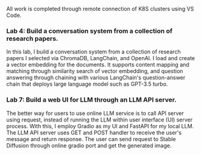 All work is completed through remote connection of K8S clusters using VS Code.

### Lab 4: Build a conversation system from a collection of research papers.
In this lab, I build a conversation system from a collection of research papers I selected via ChromaDB, LangChain, and OpenAI. I load and create a vector embedding for the documents. It supports content mapping and matching through similarity search of vector embedding, and question answering through chaining with various LangChain's question-answer chain that deploys large language model such as GPT-3.5 turbo.

### Lab 7: Build a web UI for LLM through an LLM API server.
The better way for users to use online LLM service is to call API server using request, instead of running the LLM within user interface (UI) server process. With this, I employ Gradio as my UI and FastAPI for my local LLM. The LLM API server uses GET and POST handler to receive the user's message and return response. The user can send request to Stable Diffusion through online gradio port and get the generated image.

